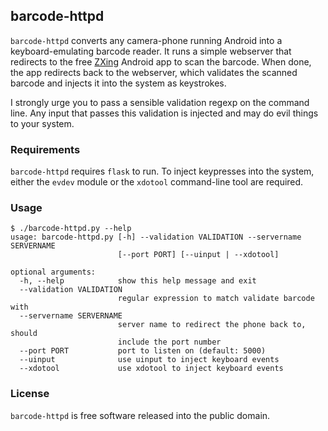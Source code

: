 ## barcode-httpd

`barcode-httpd` converts any camera-phone running Android into a keyboard-emulating barcode reader. It runs a simple
webserver that redirects to the free [ZXing](https://code.google.com/p/zxing/) Android app to scan the barcode. When
done, the app redirects back to the webserver, which validates the scanned barcode and injects it into the system as
keystrokes.

I strongly urge you to pass a sensible validation regexp on the command line. Any input that passes this validation is
injected and may do evil things to your system.

### Requirements

`barcode-httpd` requires `flask` to run. To inject keypresses into the system, either the `evdev` module or the
`xdotool` command-line tool are required.

### Usage

	$ ./barcode-httpd.py --help
	usage: barcode-httpd.py [-h] --validation VALIDATION --servername SERVERNAME
	                        [--port PORT] [--uinput | --xdotool]
	
	optional arguments:
	  -h, --help            show this help message and exit
	  --validation VALIDATION
	                        regular expression to match validate barcode with
	  --servername SERVERNAME
	                        server name to redirect the phone back to, should
	                        include the port number
	  --port PORT           port to listen on (default: 5000)
	  --uinput              use uinput to inject keyboard events
	  --xdotool             use xdotool to inject keyboard events

### License

`barcode-httpd` is free software released into the public domain.
